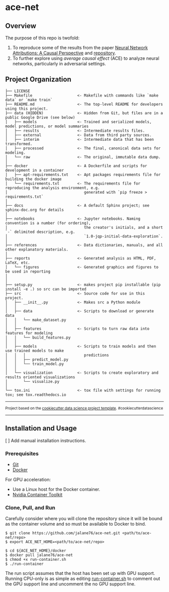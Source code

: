 # ace-net

## Overview

The purpose of this repo is twofold:

1. To reproduce some of the results from the paper [Neural Network Attributions: A Causal Perspective](https://arxiv.org/abs/1902.02302) and [repository](https://github.com/Piyushi-0/ACE).
2. To further explore using *average causal effect* (ACE) to analyze neural networks, particularly in adversarial settings.

## Project Organization

    ├── LICENSE
    ├── Makefile                    <- Makefile with commands like `make data` or `make train`
    ├── README.md                   <- The top-level README for developers using this project.
    ├── data (HIDDEN)               <- Hidden from Git, but files are in a public Google Drive (see below)
    │   ├── models                  <- Trained and serialized models, model predictions, or model summaries
    │   ├── results                 <- Intermediate results files.
    │   ├── external                <- Data from third party sources.
    │   ├── interim                 <- Intermediate data that has been transformed.
    │   ├── processed               <- The final, canonical data sets for modeling.
    │   └── raw                     <- The original, immutable data dump.
    │
    ├── docker                      <- A Dockerfile and scripts for development in a container
    │   ├── apt-requirements.txt    <- Apt packages requirements file for building the docker image
    │   └── requirements.txt        <- The requirements file for reproducing the analysis environment, e.g.
    │                                  generated with `pip freeze > requirements.txt`
    │
    ├── docs                        <- A default Sphinx project; see sphinx-doc.org for details
    │
    ├── notebooks                   <- Jupyter notebooks. Naming convention is a number (for ordering),
    │                                  the creator's initials, and a short `-` delimited description, e.g.
    │                                  `1.0-jqp-initial-data-exploration`.
    │
    ├── references                  <- Data dictionaries, manuals, and all other explanatory materials.
    │
    ├── reports                     <- Generated analysis as HTML, PDF, LaTeX, etc.
    │   └── figures                 <- Generated graphics and figures to be used in reporting
    │
    │
    ├── setup.py                    <- makes project pip installable (pip install -e .) so src can be imported
    ├── src                         <- Source code for use in this project.
    │   ├── __init__.py             <- Makes src a Python module
    │   │
    │   ├── data                    <- Scripts to download or generate data
    │   │   └── make_dataset.py
    │   │
    │   ├── features                <- Scripts to turn raw data into features for modeling
    │   │   └── build_features.py
    │   │
    │   ├── models                  <- Scripts to train models and then use trained models to make
    │   │   │                          predictions
    │   │   ├── predict_model.py
    │   │   └── train_model.py
    │   │
    │   └── visualization           <- Scripts to create exploratory and results oriented visualizations
    │       └── visualize.py
    │
    └── tox.ini                     <- tox file with settings for running tox; see tox.readthedocs.io


--------

<p><small>Project based on the <a target="_blank" href="https://drivendata.github.io/cookiecutter-data-science/">cookiecutter data science project template</a>. #cookiecutterdatascience</small></p>

--------

## Installation and Usage
 [ ] Add manual installation instructions.

### Prerequisites

* [Git](https://git-scm.com/downloads)
* [Docker](https://www.docker.com/products/docker-desktop)

For GPU acceleration:

* Use a Linux host for the Docker container.
* [Nvidia Container Toolkit](https://github.com/NVIDIA/nvidia-docker)

### Clone, Pull, and Run

Carefully consider where you will clone the repository since it will be bound as the container volume and so must be available to Docker to bind.

```
$ git clone https://github.com/jalane76/ace-net.git <path/to/ace-net/repo>
$ export ACE_NET_HOME=<path/to/ace-net/repo>

$ cd ${ACE_NET_HOME}/docker
$ docker pull jalane76/ace-net
$ chmod +x run-container.sh
$ ./run-container
```

The run script assumes that the host has been set up with GPU support.  Running CPU-only is as simple as editing [run-container.sh](docker/run-container.sh) to comment out the GPU support line and uncomment the no GPU support line.